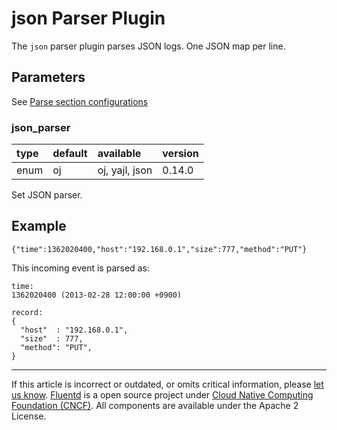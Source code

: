 # json Parser Plugin

The `json` parser plugin parses JSON logs. One JSON map per line.


## Parameters

See [Parse section configurations](/configuration/parse-section.md)


### json\_parser

| type | default | available      | version |
|:-----|:--------|:---------------|:--------|
| enum | oj      | oj, yajl, json | 0.14.0  |

Set JSON parser.


## Example

```
{"time":1362020400,"host":"192.168.0.1","size":777,"method":"PUT"}
```

This incoming event is parsed as:

```
time:
1362020400 (2013-02-28 12:00:00 +0900)

record:
{
  "host"  : "192.168.0.1",
  "size"  : 777,
  "method": "PUT",
}
```


------------------------------------------------------------------------

If this article is incorrect or outdated, or omits critical information, please [let us know](https://github.com/fluent/fluentd-docs/issues?state=open).
[Fluentd](http://www.fluentd.org/) is a open source project under [Cloud Native Computing Foundation (CNCF)](https://cncf.io/). All components are available under the Apache 2 License.
